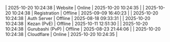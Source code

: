 | 2025-10-20 10:24:38 | Website | Online | 2025-10-20 10:24:35 |
| 2025-10-20 10:24:38 | Registration | Offline | 2025-09-09 16:40:23 |
| 2025-10-20 10:24:38 | Auth Server | Offline | 2025-08-18 09:33:31 |
| 2025-10-20 10:24:38 | Kezan (PvE) | Offline | 2025-10-11 12:51:30 |
| 2025-10-20 10:24:38 | Gurubashi (PvP) | Offline | 2025-08-23 21:44:06 |
| 2025-10-20 10:24:38 | Cloudflare | Online | 2025-10-20 10:24:35 |

